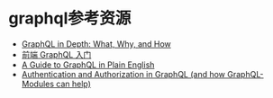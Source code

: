 # graphql参考资源

* [GraphQL in Depth: What, Why, and How](https://ponyfoo.com/articles/graphql-in-depth-what-why-and-how)
* [前端 GraphQL 入门](https://zhuanlan.zhihu.com/p/32073923)
* [A Guide to GraphQL in Plain English](https://medium.freecodecamp.org/a-beginners-guide-to-graphql-60e43b0a41f5)
* [Authentication and Authorization in GraphQL (and how GraphQL-Modules can help)](https://medium.com/the-guild/authentication-and-authorization-in-graphql-and-how-graphql-modules-can-help-fadc1ee5b0c2)